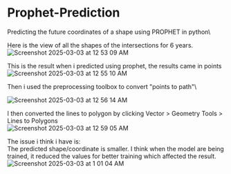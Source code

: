 # Prophet-Prediction
Predicting the future coordinates of a shape using PROPHET in python\

Here is the view of all the shapes of the intersections for 6 years.
![Screenshot 2025-03-03 at 12 53 09 AM](https://github.com/user-attachments/assets/378c6772-f483-45ca-adff-dde3f95ba4dc)


This is the result when i predicted using prophet, the results came in points\
![Screenshot 2025-03-03 at 12 55 10 AM](https://github.com/user-attachments/assets/4bd25399-2c6e-444d-b936-67d7bf6eede3)

Then i used the preprocessing toolbox to convert "points to path"\

![Screenshot 2025-03-03 at 12 56 14 AM](https://github.com/user-attachments/assets/3e8418dc-cc6c-4884-b806-add936180723)

I then converted the lines to polygon by clicking Vector > Geometry Tools > Lines to Polygons\
![Screenshot 2025-03-03 at 12 59 05 AM](https://github.com/user-attachments/assets/7b3a7fa0-f7e9-4c00-a549-2034ace4f545)

The issue i think i have is: \
The predicted shape/coordinate is smaller. 
I think when the model are being trained, it reduced the values for better training which affected the result. 
![Screenshot 2025-03-03 at 1 01 04 AM](https://github.com/user-attachments/assets/b1081fef-9c06-4e55-9429-6ccad6729a8e)


